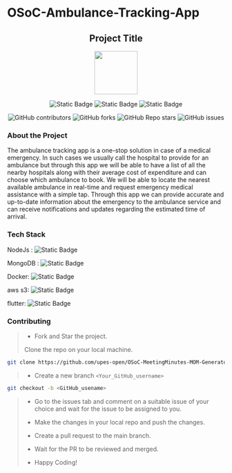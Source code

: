 # OSoC-Ambulance-Tracking-App

<div align='center'>

## Project Title

<img src='https://github.com/upes-open/Git-WorkShop/assets/101355193/b9315c8e-5aaa-438e-ab5a-48b25571dc90' width=100>

![Static Badge](https://img.shields.io/badge/Discord-202020?logo=discord&logoColor=%235865F2&link=http%3A%2F%2Fdiscord.gg%2F2rnWsvkX) ![Static Badge](https://img.shields.io/badge/Twitter-202020?logo=twitter&logoColor=%231DA1F2&link=https%3A%2F%2Ftwitter.com%2FUpesOpen) ![Static Badge](https://img.shields.io/badge/Instagram-202020?logo=instagram&logoColor=%23E4405F&link=https%3A%2F%2Fwww.instagram.com%2Fupesopen_%2F)

![GitHub contributors](https://img.shields.io/github/contributors/upes-open/OSoC-Ambulance-Tracking-App) ![GitHub forks](https://img.shields.io/github/forks/upes-open/OSoC-Ambulance-Tracking-App) ![GitHub Repo stars](https://img.shields.io/github/stars/upes-open/OSoC-Ambulance-Tracking-App) ![GitHub issues](https://img.shields.io/github/issues/upes-open/OSoC-Ambulance-Tracking-App)

<!--- contributor banner: https://shields.io/badges/git-hub-contributors
fork banner: https://shields.io/badges/git-hub-forks
star banner: https://shields.io/badges/git-hub-repo-stars
issues banner: https://shields.io/badges/git-hub-issues--->

</div>

### About the Project

The ambulance tracking app is a one-stop solution in case of a medical emergency. In such cases we usually call the hospital to provide for an ambulance but through this app we will be able to have a list of all the nearby hospitals along with their average cost of expenditure and can choose which ambulance to book. We will be able to locate the nearest available ambulance in real-time and request emergency medical assistance with a simple tap. Through this app we can provide accurate and up-to-date information about the emergency to the ambulance service and can receive notifications and updates regarding the estimated time of arrival.

### Tech Stack

NodeJs : ![Static Badge](https://img.shields.io/badge/NodeJS-101010?logo=nodedotjs&logoColor=%23339933)

MongoDB : ![Static Badge](https://img.shields.io/badge/MongoDB-101010?logo=mongodb&logoColor=%2347A248)

Docker: ![Static Badge](https://img.shields.io/badge/Docker-101010?logo=docker&logoColor=%232496ED)

aws s3: ![Static Badge](https://img.shields.io/badge/Amazon%20S3-101010?logo=amazons3&logoColor=%23569A31)

flutter: ![Static Badge](https://img.shields.io/badge/Flutter-202020?logo=flutter&logoColor=%2302569B)


### Contributing
> * Fork and Star the project.
>
> Clone the repo on your local machine.
>
```bash
git clone https://github.com/upes-open/OSoC-MeetingMinutes-MOM-Generator.git
```
>
> * Create a new branch `<Your_GitHub_username>`
>
```bash
git checkout -b <GitHub_usename>
```
>
> * Go to the issues tab and comment on a suitable issue of your choice and wait for the issue to be assigned to you.
>
> * Make the changes in your local repo and push the changes.
>
> * Create a pull request to the main branch.
>
> * Wait for the PR to be reviewed and merged.
>
> * Happy Coding!


